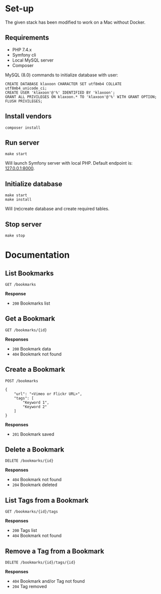 # Set-up

The given stack has been modified to work on a Mac without Docker.

## Requirements

* PHP 7.4.x
* Symfony cli
* Local MySQL server
* Composer

MySQL (8.0) commands to initialize database with user:

    CREATE DATABASE klaxoon CHARACTER SET utf8mb4 COLLATE utf8mb4_unicode_ci;
    CREATE USER 'klaxoon'@'%' IDENTIFIED BY 'klaxoon';
    GRANT ALL PRIVILEGES ON klaxoon.* TO 'klaxoon'@'%' WITH GRANT OPTION;
    FLUSH PRIVILEGES;

## Install vendors

    composer install

## Run server

    make start

Will launch Symfony server with local PHP. Default endpoint is: [127.0.0.1:8000](http://127.0.0.1:8000).

## Initialize database

    make start
    make install

Will (re)create database and create required tables.

## Stop server

    make stop

# Documentation

## List Bookmarks

    GET /bookmarks

**Response**

* `200` Bookmarks list

## Get a Bookmark

    GET /bookmarks/{id}

**Responses**

* `200` Bookmark data
* `404` Bookmark not found

## Create a Bookmark

    POST /bookmarks
    
    {
        "url": "<Vimeo or Flickr URL>",
        "tags": [
            "Keyword 1",
            "Keyword 2"
        ]
    }

**Responses**

* `201` Bookmark saved

## Delete a Bookmark

    DELETE /bookmarks/{id}

**Responses**

* `404` Bookmark not found
* `204` Bookmark deleted

## List Tags from a Bookmark

    GET /bookmarks/{id}/tags

**Responses**

* `200` Tags list
* `404` Bookmark not found

## Remove a Tag from a Bookmark

    DELETE /bookmarks/{id}/tags/{id}

**Responses**

* `404` Bookmark and/or Tag not found
* `204` Tag removed
